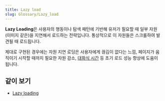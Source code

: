 ```yaml
---
title: Lazy load
slug: Glossary/Lazy_load
---
```


**Lazy Loading**은 사용자의 행동이나 탐색 패턴에 기반해 유저가 필요할 때 일부 자원(이미지 같은)을 지연해서 로드하는 전략입니다. 통상적으로 이 자원들은 스크롤하여 발견될 때 로드됩니다.

제대로 구현된 경우에는 자원 지연 로딩은 사용자에게 끊김이 없다는 느낌, 페이지가 움직이기 시작할 때까지 필요한 자원 감소, [대화식 시간](/ko/docs/Glossary/Time_to_interactive) 등 초기 로드 성능 향상에 도움이 됩니다.

## 같이 보기

- [Lazy loading](/ko/docs/Web/Performance/Lazy_loading)
